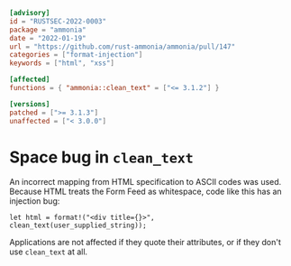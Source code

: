 ```toml
[advisory]
id = "RUSTSEC-2022-0003"
package = "ammonia"
date = "2022-01-19"
url = "https://github.com/rust-ammonia/ammonia/pull/147"
categories = ["format-injection"]
keywords = ["html", "xss"]

[affected]
functions = { "ammonia::clean_text" = ["<= 3.1.2"] }

[versions]
patched = [">= 3.1.3"]
unaffected = ["< 3.0.0"]
```

# Space bug in `clean_text`

An incorrect mapping from HTML specification to ASCII codes was used.
Because HTML treats the Form Feed as whitespace, code like this has an injection bug:

    let html = format!("<div title={}>", clean_text(user_supplied_string));

Applications are not affected if they quote their attributes, or if they don't use `clean_text` at all.
